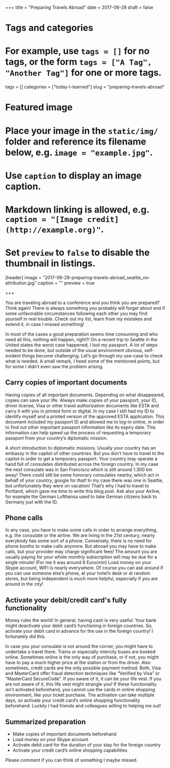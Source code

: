 +++
title = "Preparing Travels Abroad"
date = 2017-06-28
draft = false

# Tags and categories
# For example, use `tags = []` for no tags, or the form `tags = ["A Tag", "Another Tag"]` for one or more tags.
tags = []
categories = ["today-I-learned"]
slug = "preparing-travels-abroad"

# Featured image
# Place your image in the `static/img/` folder and reference its filename below, e.g. `image = "example.jpg"`.
# Use `caption` to display an image caption.
#   Markdown linking is allowed, e.g. `caption = "[Image credit](http://example.org)"`.
# Set `preview` to `false` to disable the thumbnail in listings.
[header]
image = "2017-06-28-preparing-travels-abroad_seattle_no-attribution.jpg"
caption = ""
preview = true

+++

You are traveling abroad to a conference and you think you are prepared? Think again! There is always something you probably will forget about and if some unfavorable circumstances following each other you may find yourself in real trouble. Check out my list, learn from my mistakes and extend it, in case I missed something!
<!--more-->

In most of the cases a good preparation seems time consuming and who need all this, nothing will happen, right?! On a recent trip to Seattle in the United states the worst case happened, 
I lost my passport. A lot of steps needed to be done, but outside of the usual environment obvious, self-evident things become challenging.
Let’s go through my use-case to check what is needed. A small remark, I heed some of the mentioned points, but for some I didn’t even saw the problem arising.

## Carry copies of important documents

Having copies of all important documents. Depending on what disappeared, copies can save your life. Always make copies of your passport, your ID, driver license, Visa or other travel authorization documents like ESTA and carry it with you in printed form or digital.
In my case I still had my ID to identify myself and a printed version of the approved ESTA application. This document included my passport ID and allowed me to log-in online,
in order to find out other important passport information like its expiry date.
This information can help speed up the process of requesting a temporary passport from your country’s diplomatic mission.

A short introduction to diplomatic missions. Usually your country has an embassy in the capitol of other countries. But you don’t have to travel to the capitol in order to get a temporary passport.
Your country may operate a hand full of consulates distributed across the foreign country. In my case the next consulate was in San Francisco which is still around 1.300 km away!
There could still be some honorary consulates nearby, which act in behalf of your country, google for that! In my case there was one in Seattle, but unfortunately they were on vacation!
That’s why I had to travel to Portland, which gave me time to write this blog post. 
Ask also your Airline, for example the German Lufthansa used to take German citizens back to Germany just with the ID.

## Phone calls

In any case, you have to make some calls in order to arrange everything, e.g. the consulate or the airline.
We are living in the 21st century, nearly everybody has some sort of a phone. Conversely, there is no need for phone booths to make calls anymore.
But abroad you may have to make calls, but your provider may charge significant fees! The amount you are usually paying for your whole monthly subscription will may be due for a single minute! 
(For me it was around 6 Euro/min) Load money on your Skype account, WIFI is nearly everywhere.
Of course you can ask around if you can use someone else’s phone, at your hotel’s desk or at random stores, but being independent is much more helpful, especially if you are around in the city!

## Activate your debit/credit card's fully functionality

Money rules the world! In general, having cash is very useful. Your bank might deactivate your debit card’s functioning in foreign countries. So, activate your debit card in advance for the use in the foreign country! I fortunately did this.

In case you your consulate is not around the corner, you might have to undertake a travel there. Trains or especially intercity buses are booked online.
Sometimes online is the only way of purchase, or if not, you might have to pay a much higher price at the station or from the driver.
Also sometimes, credit cards are the only possible payment method. Both, Visa and MasterCard offer fraud detection techniques like “Verified by Visa” or “MasterCard SecureCode”.
If you aware of it, it can be your life vest. If you are not aware of it, this life vest might strangle you! 
If these functionality isn’t activated beforehand, you cannot use the cards in online shopping environment, like your ticket purchase.
The activation can take multiple days, so activate your credit card’s online shopping functionality beforehand. Luckily I had friends and colleagues willing to helping me out!

## Summarized preparation


* Make copies of important documents beforehand
* Load money on your Skype account
* Activate debit card for the duration of your stay for the foreign country
* Activate your credit card’s online shopping capabilities

Please comment if you can think of something I maybe missed.
